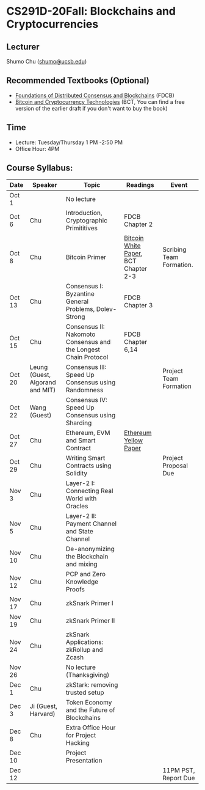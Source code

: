 # CS291D-20Fall: Blockchains and Cryptocurrencies 

## Lecturer
Shumo Chu (shumo@ucsb.edu)

## Recommended Textbooks (Optional)
- [Foundations of Distributed Consensus and Blockchains](http://elaineshi.com/docs/blockchain-book.pdf) (FDCB)
- [Bitcoin and Cryptocurrency Technologies](http://bitcoinbook.cs.princeton.edu/) (BCT, You can find a free version of the earlier draft if you don't want to buy the book)

## Time
- Lecture: Tuesday/Thursday 1 PM -2:50 PM
- Office Hour: 4PM 

## Course Syllabus:

|  Date   | Speaker | Topic          | Readings            |   Event  | 
|---------|---------|----------------|---------------------|----------|  
| Oct 1   |         |No lecture  |                     |          |
| Oct 6   | Chu     |Introduction, Cryptographic Primititives  | FDCB Chapter 2 |       |
| Oct 8   | Chu     |Bitcoin Primer  |  [Bitcoin White Paper](https://bitcoin.org/bitcoin.pdf), BCT Chapter 2-3 | Scribing Team Formation.  | 
| Oct 13  | Chu     |Consensus I: Byzantine General Problems, Dolev-Strong |  FDCB Chapter 3   |      |
| Oct 15  | Chu     |Consensus II: Nakomoto Consensus and the Longest Chain Protocol | FDCB Chapter 6,14  |     | 
| Oct 20  | Leung (Guest, Algorand and MIT) |Consensus III: Speed Up Consensus using Randomness |   | Project Team Formation     |
| Oct 22  | Wang (Guest)  |Consensus IV: Speed Up Consensus using Sharding |   |      | 
| Oct 27  | Chu     |Ethereum, EVM and Smart Contract | [Ethereum Yellow Paper]()  |      |       ｜
| Oct 29  | Chu     |Writing Smart Contracts using Solidity  |        | Project Proposal Due  |
| Nov 3   | Chu     |Layer-2 I: Connecting Real World with Oracles     |      |      |
| Nov 5   | Chu     |Layer-2 II: Payment Channel and State Channel  |      |      |
| Nov 10  | Chu     |De-anonymizing the Blockchain and mixing |     |       |
| Nov 12  | Chu     |PCP and Zero Knowledge Proofs |      |       |
| Nov 17  | Chu     |zkSnark Primer I  |       |    | 
| Nov 19  | Chu     |zkSnark Primer II      |       |       |
| Nov 24  | Chu     |zkSnark Applications: zkRollup and Zcash      |       |       |      
| Nov 26  |         | No lecture (Thanksgiving) |     |     | 
| Dec 1   | Chu     |zkStark: removing trusted setup |     |      |  
| Dec 3   | Ji (Guest, Harvard) |Token Economy and the Future of Blockchains |     |      |
| Dec 8   | Chu     | Extra Office Hour for Project Hacking |    |      |
| Dec 10  |         | Project Presentation |          |          |
| Dec 12  |         |                    |                | 11PM PST, Report Due |
